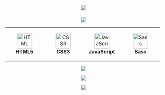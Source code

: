 <h1 align="center"><img src="https://readme-typing-svg.demolab.com?font=Fira+Code&pause=1000&color=F78C07&center=true&vCenter=true&width=435&lines=Hi%2C+I'm+Kevin+%F0%9F%91%8B"</h1>

<!--
**NayroFr/NayroFr** is a ✨ _special_ ✨ repository because its `README.md` (this file) appears on your GitHub profile.

Here are some ideas to get you started:

- 🔭 I’m currently working on ...
- 🌱 I’m currently learning ...
- 👯 I’m looking to collaborate on ...
- 🤔 I’m looking for help with ...
- 💬 Ask me about ...
- 📫 How to reach me: ...
- 😄 Pronouns: ...
- ⚡ Fun fact: ...
-->


<h3 align="center"><img src="https://readme-typing-svg.demolab.com?font=Fira+Code&duration=1000&pause=100000000&color=F78C07&center=true&vCenter=true&width=435&lines=%F0%9F%94%A7+Technologie+%26+tools"/></h3>

<table align="center">
<tr>
    <td align="center" height="108" width="108">
      <img
        src="https://cdn.jsdelivr.net/gh/devicons/devicon/icons/html5/html5-plain.svg"
        width="48"
        height="48"
        alt="HTML"
      />
      <br /><strong>HTML5</strong>
    </td>
    <td align="center" height="108" width="108">
      <img
        src="https://cdn.jsdelivr.net/gh/devicons/devicon/icons/css3/css3-plain.svg"
        width="48"
        height="48"
        alt="CSS3"
      />
      <br /><strong>CSS3</strong>
    </td>
    <td align="center" height="108" width="108">
      <img
        src="https://cdn.jsdelivr.net/gh/devicons/devicon/icons/javascript/javascript-plain.svg"
        width="48"
        height="48"
        alt="JavaScript"
      />
      <br /><strong>JavaScript</strong>
    </td>
    <td align="center" height="108" width="108">
      <img
        src="https://cdn.jsdelivr.net/gh/devicons/devicon/icons/sass/sass-original.svg"
        width="48"
        height="48"
        alt="Sass"
      />
      <br /><strong>Sass</strong>
    </td>
  </tr>
</table>

<p align="center"><img src="https://readme-typing-svg.demolab.com?font=Fira+Code&duration=1000&pause=100000000&color=F78C07&center=true&vCenter=true&width=435&lines=%F0%9F%93%88+Stats"/></p>

<!-- [![](https://github-readme-stats.vercel.app/api?username=nayrofr&show_icons=true&theme=slateorange&hide_border=true&border_radius=5)](https://github.com/anuraghazra/github-readme-stats)  -->
<p align="center"><img src="https://github-readme-streak-stats.herokuapp.com?user=NayroFr&theme=slateorange&hide_border=true&border_radius=5&locale=fr&date_format=j%20M%5B%20Y%5D"/></p>
<p align="center"><img src="https://github-readme-stats.vercel.app/api/top-langs/?username=NayroFr&theme=slateorange&hide_border=true&border_radius=5" /></p>
